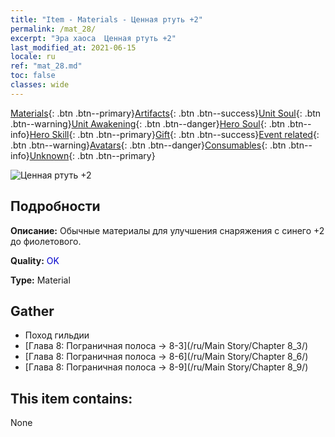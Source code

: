 ```yaml
---
title: "Item - Materials - Ценная ртуть +2"
permalink: /mat_28/
excerpt: "Эра хаоса  Ценная ртуть +2"
last_modified_at: 2021-06-15
locale: ru
ref: "mat_28.md"
toc: false
classes: wide
---
```

 [Materials](/ItemsRU/){: .btn .btn--primary}[Artifacts](/ItemsRU/Artifacts/){: .btn .btn--success}[Unit Soul](/ItemsRU/UnitSoul/){: .btn .btn--warning}[Unit Awakening](/ItemsRU/UnitAwakening/){: .btn .btn--danger}[Hero Soul](/ItemsRU/HeroSoul/){: .btn .btn--info}[Hero Skill](/ItemsRU/HeroSkill/){: .btn .btn--primary}[Gift](/ItemsRU/Gift/){: .btn .btn--success}[Event related](/ItemsRU/Events/){: .btn .btn--warning}[Avatars](/ItemsRU/Avatars/){: .btn .btn--danger}[Consumables](/ItemsRU/Consumables/){: .btn .btn--info}[Unknown](/ItemsRU/Unknown/){: .btn .btn--primary}

 ![Ценная ртуть +2](/images/t/i_cailiao_shuiyin1.png)

## Подробности
 **Описание:** Обычные материалы для улучшения снаряжения c синего +2 до фиолетового.

 **Quality:** <span style="color: #0000CD">OK</span>

 **Type:** Material

## Gather

*    Поход гильдии 
*    [Глава 8: Пограничная полоса -> 8-3](/ru/Main Story/Chapter 8_3/) 
*    [Глава 8: Пограничная полоса -> 8-6](/ru/Main Story/Chapter 8_6/) 
*    [Глава 8: Пограничная полоса -> 8-9](/ru/Main Story/Chapter 8_9/) 

## This item contains:

  None


